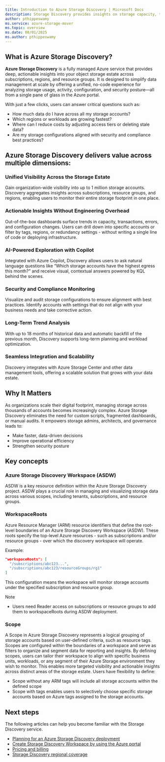```yaml
---
title: Introduction to Azure Storage Discovery | Microsoft Docs
description: Storage Discovery provides insights on storage capacity, transactions, and configurations - providing visibility into their storage estate at entire organization level and aiding business decisions.
author: pthippeswamy
ms.service: azure-storage-mover
ms.topic: overview
ms.date: 08/01/2025
ms.author: pthippeswamy
---
```


## What is Azure Storage Discovery?

**Azure Storage Discovery** is a fully managed Azure service that provides deep, actionable insights into your object storage estate across subscriptions, regions, and resource groups. It is designed to simplify data management at scale by offering a unified, no-code experience for analyzing storage usage, activity, configuration, and security posture—all from a single pane of glass in the Azure portal.

With just a few clicks, users can answer critical questions such as:
- How much data do I have across all my storage accounts?
- Which regions or workloads are growing fastest?
- Where can I reduce costs by adjusting access tiers or deleting stale data?
- Are my storage configurations aligned with security and compliance best practices?

## Azure Storage Discovery delivers value across multiple dimensions:

### Unified Visibility Across the Storage Estate
Gain organization-wide visibility into up to 1 million storage accounts. Discovery aggregates insights across subscriptions, resource groups, and regions, enabling users to monitor their entire storage footprint in one place.

### Actionable Insights Without Engineering Overhead
Out-of-the-box dashboards surface trends in capacity, transactions, errors, and configuration changes. Users can drill down into specific accounts or filter by tags, regions, or redundancy settings - without writing a single line of code or deploying infrastructure.

### AI-Powered Exploration with Copilot
Integrated with Azure Copilot, Discovery allows users to ask natural language questions like “Which storage accounts have the highest egress this month?” and receive visual, contextual answers powered by KQL behind the scenes.

### Security and Compliance Monitoring
Visualize and audit storage configurations to ensure alignment with best practices. Identify accounts with settings that do not align with your business needs and take corrective action.

### Long-Term Trend Analysis
With up to 18 months of historical data and automatic backfill of the previous month, Discovery supports long-term planning and workload optimization.

### Seamless Integration and Scalability
Discovery integrates with Azure Storage Center and other data management tools, offering a scalable solution that grows with your data estate.

## Why It Matters

As organizations scale their digital footprint, managing storage across thousands of accounts becomes increasingly complex. Azure Storage Discovery eliminates the need for custom scripts, fragmented dashboards, or manual audits. It empowers storage admins, architects, and governance leads to:
- Make faster, data-driven decisions
- Improve operational efficiency
- Strengthen security posture

## Key concepts

### Azure Storage Discovery Workspace (ASDW) 
ASDW is a key resource definition within the Azure Storage Discovery project. ASDW plays a crucial role in managing and visualizing storage data across various scopes, including tenants, subscriptions, and resource groups.

### WorkspaceRoots 
Azure Resource Manager (ARM) resource identifiers that define the root-level boundaries of an Azure Storage Discovery Workspace (ASDW). These roots specify the top-level Azure resources - such as subscriptions and/or resource groups - over which the discovery workspace will operate.

Example:

```json
"workspaceRoots": [
  "/subscriptions/abc123...",
  "/subscriptions/abc123/resourceGroups/rg1"
]
```

This configuration means the workspace will monitor storage accounts under the specified subscription and resource group.

> [!NOTE]
> - Users need Reader access on subscriptions or resource groups to add them to workspaceRoots during ASDW deployment.


### Scope 
A Scope in Azure Storage Discovery represents a logical grouping of storage accounts based on user-defined criteria, such as resource tags. Scopes are configured within the boundaries of a workspace and serve as filters to organize and segment data for reporting and insights. By defining scopes, users can tailor their workspace to align with specific business units, workloads, or any segment of their Azure Storage environment they wish to monitor. This enables more targeted visibility and actionable insights across distinct areas of the storage estate. Users have flexibility to define:

- Scope without any ARM tags will include all storage accounts within the defined scope
- Scope with tags enables users to selectively choose specific storage accounts based on Azure tags assigned to the storage accounts.

## Next steps

The following articles can help you become familiar with the Storage Discovery service.

- [Planning for an Azure Storage Discovery deployment](deployment-planning.md)
- [Create Storage Discovery Workspace by using the Azure portal](create-workspace.md)
- [Pricing and billing](pricing.md)
- [Storage Discovery regional coverage](regionalCoverage.md)